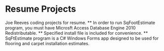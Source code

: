 # Resume Projects
 Joe Reeves coding projects for resume.
** In order to run SqFootEstimate program, you must have Microsft Access Database Engine 2010 Redistributable.
** Specified install file is included for convenience.
** SqFtEstimate program is a C# Windows Forms app designed to be used for flooring and carpet installation estimates.